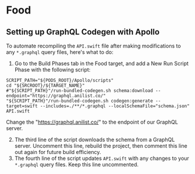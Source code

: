 # Food

## Setting up GraphQL Codegen with Apollo
To automate recompiling the `API.swift` file after making modifications to any `*.graphql` query files, here's what to do: 
1. Go to the Build Phases tab in the Food target, and add a New Run Script Phase with the following script: 
  ```
  SCRIPT_PATH="${PODS_ROOT}/Apollo/scripts"
  cd "${SRCROOT}/${TARGET_NAME}"
  #"${SCRIPT_PATH}"/run-bundled-codegen.sh schema:download --endpoint="https://graphql.anilist.co/"
  "${SCRIPT_PATH}"/run-bundled-codegen.sh codegen:generate --target=swift --includes=./**/*.graphql --localSchemaFile="schema.json" API.swift
  ``` 
  Change the "https://graphql.anilist.co/" to the endpoint of our GraphQL server. 

2. The third line of the script downloads the schema from a GraphQL server. Uncomment this line, rebuild the project, then comment this line out again for future build efficiency. 
3. The fourth line of the script updates `API.swift` with any changes to your `*.graphql` query files. Keep this line uncommented. 

